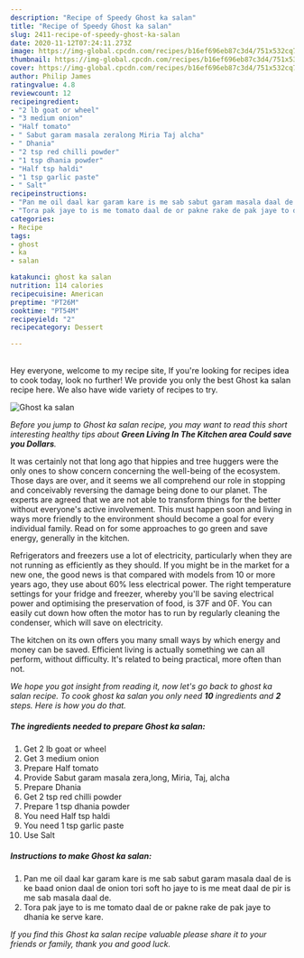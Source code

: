 ```yaml
---
description: "Recipe of Speedy Ghost ka salan"
title: "Recipe of Speedy Ghost ka salan"
slug: 2411-recipe-of-speedy-ghost-ka-salan
date: 2020-11-12T07:24:11.273Z
image: https://img-global.cpcdn.com/recipes/b16ef696eb87c3d4/751x532cq70/ghost-ka-salan-recipe-main-photo.jpg
thumbnail: https://img-global.cpcdn.com/recipes/b16ef696eb87c3d4/751x532cq70/ghost-ka-salan-recipe-main-photo.jpg
cover: https://img-global.cpcdn.com/recipes/b16ef696eb87c3d4/751x532cq70/ghost-ka-salan-recipe-main-photo.jpg
author: Philip James
ratingvalue: 4.8
reviewcount: 12
recipeingredient:
- "2 lb goat or wheel"
- "3 medium onion"
- "Half tomato"
- " Sabut garam masala zeralong Miria Taj alcha"
- " Dhania"
- "2 tsp red chilli powder"
- "1 tsp dhania powder"
- "Half tsp haldi"
- "1 tsp garlic paste"
- " Salt"
recipeinstructions:
- "Pan me oil daal kar garam kare is me sab sabut garam masala daal de is ke baad onion daal de onion tori soft ho jaye to is me meat daal de pir is me sab masala daal de."
- "Tora pak jaye to is me tomato daal de or pakne rake de pak jaye to dhania ke serve kare."
categories:
- Recipe
tags:
- ghost
- ka
- salan

katakunci: ghost ka salan 
nutrition: 114 calories
recipecuisine: American
preptime: "PT26M"
cooktime: "PT54M"
recipeyield: "2"
recipecategory: Dessert

---
```

<br>
Hey everyone, welcome to my recipe site, If you're looking for recipes idea to cook today, look no further! We provide you only the best Ghost ka salan recipe here. We also have wide variety of recipes to try.
<br>


![Ghost ka salan](https://img-global.cpcdn.com/recipes/b16ef696eb87c3d4/751x532cq70/ghost-ka-salan-recipe-main-photo.jpg)

<i>Before you jump to Ghost ka salan recipe, you may want to read this short interesting healthy tips about 
<strong>Green Living In The Kitchen area Could save you Dollars</strong>.</i>
</br>

It was certainly not that long ago that hippies and tree huggers were the only ones to show concern concerning the well-being of the ecosystem. Those days are over, and it seems we all comprehend our role in stopping and conceivably reversing the damage being done to our planet. The experts are agreed that we are not able to transform things for the better without everyone's active involvement. This must happen soon and living in ways more friendly to the environment should become a goal for every individual family. Read on for some approaches to go green and save energy, generally in the kitchen.

Refrigerators and freezers use a lot of electricity, particularly when they are not running as efficiently as they should. If you might be in the market for a new one, the good news is that compared with models from 10 or more years ago, they use about 60% less electrical power. The right temperature settings for your fridge and freezer, whereby you'll be saving electrical power and optimising the preservation of food, is 37F and 0F. You can easily cut down how often the motor has to run by regularly cleaning the condenser, which will save on electricity.

The kitchen on its own offers you many small ways by which energy and money can be saved. Efficient living is actually something we can all perform, without difficulty. It's related to being practical, more often than not.


<i>We hope you got insight from reading it, now let's go back to ghost ka salan recipe. To cook ghost ka salan you only need <strong>10</strong> ingredients and <strong>2</strong> steps. Here is how you do that.
</i>

##### The ingredients needed to prepare Ghost ka salan:

1. Get 2 lb goat or wheel
1. Get 3 medium onion
1. Prepare Half tomato
1. Provide  Sabut garam masala zera,long, Miria, Taj, alcha
1. Prepare  Dhania
1. Get 2 tsp red chilli powder
1. Prepare 1 tsp dhania powder
1. You need Half tsp haldi
1. You need 1 tsp garlic paste
1. Use  Salt


##### Instructions to make Ghost ka salan:

1. Pan me oil daal kar garam kare is me sab sabut garam masala daal de is ke baad onion daal de onion tori soft ho jaye to is me meat daal de pir is me sab masala daal de.
1. Tora pak jaye to is me tomato daal de or pakne rake de pak jaye to dhania ke serve kare.


<i>If you find this Ghost ka salan recipe valuable please share it to your friends or family, thank you and good luck.</i>
